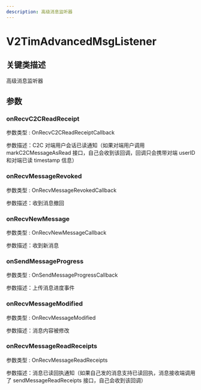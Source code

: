 ```yaml
---
description: 高级消息监听器
---
```


# V2TimAdvancedMsgListener

## 关键类描述

高级消息监听器

## 参数

### onRecvC2CReadReceipt

参数类型 : OnRecvC2CReadReceiptCallback

参数描述：C2C 对端用户会话已读通知（如果对端用户调用 markC2CMessageAsRead 接口，自己会收到该回调，回调只会携带对端 userID 和对端已读 timestamp 信息）

### onRecvMessageRevoked

参数类型 : OnRecvMessageRevokedCallback

参数描述：收到消息撤回

### onRecvNewMessage

参数类型 : OnRecvNewMessageCallback

参数描述：收到新消息

### onSendMessageProgress

参数类型 : OnSendMessageProgressCallback

参数描述：上传消息进度事件

### onRecvMessageModified

参数类型 : OnRecvMessageModified

参数描述：消息内容被修改

### onRecvMessageReadReceipts

参数类型 : OnRecvMessageReadReceipts

参数描述：消息已读回执通知（如果自己发的消息支持已读回执，消息接收端调用了 sendMessageReadReceipts 接口，自己会收到该回调）
